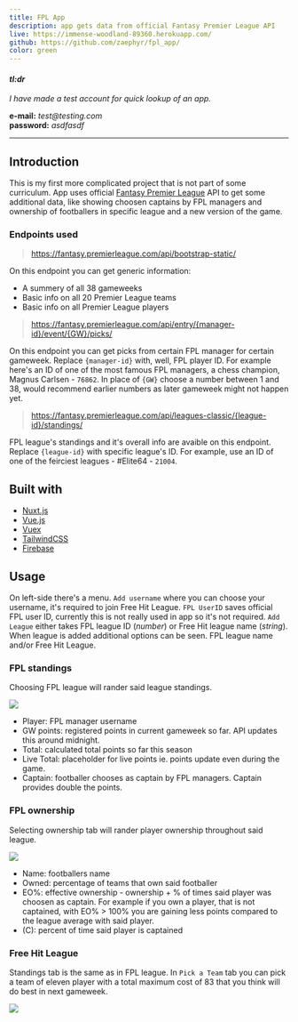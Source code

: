 ```yaml
---
title: FPL App
description: app gets data from official Fantasy Premier League API
live: https://immense-woodland-89360.herokuapp.com/
github: https://github.com/zaephyr/fpl_app/ 
color: green
---
```


<div class="bg-beige bg-opacity-40 px-10 py-1 rounded-lg text-sm mx-auto w-4/5  md:w-2/3">

#### _tl:dr_
 _I have made a test account for quick lookup of an app._
 
 **e-mail:** _test@testing.com_       
 **password:** _asdfasdf_


</div>

---

## Introduction
This is my first more complicated project that is not part of some curriculum. App uses official [Fantasy Premier League](https://fantasy.premierleague.com/) API to get some additional data, like showing choosen captains by FPL managers and ownership of footballers in specific league and a new version of the game.

### Endpoints used

> https://fantasy.premierleague.com/api/bootstrap-static/

On this endpoint you can get generic information:

* A summery of all 38 gameweeks
* Basic info on all 20 Premier League teams
* Basic info on all Premier League players


> https://fantasy.premierleague.com/api/entry/{manager-id}/event/{GW}/picks/

On this endpoint you can get picks from certain FPL manager for certain gameweek. Replace `{manager-id}` with, well, FPL player ID. For example here's an ID of one of the most famous FPL managers, a chess champion, Magnus Carlsen - `76862`. In place of `{GW}` choose a number between 1 and 38, would recommend earlier numbers as later gameweek might not happen yet.


> https://fantasy.premierleague.com/api/leagues-classic/{league-id}/standings/

FPL league's standings and it's overall info are avaible on this endpoint. Replace `{league-id}` with specific league's ID. For example, use an ID of one of the feirciest leagues - #Elite64 - `21004`.

## Built with
* [Nuxt.js](https://nuxtjs.org/)
* [Vue.js](https://vuejs.org/)
* [Vuex](https://vuex.vuejs.org/)
* [TailwindCSS](https://tailwindcss.com/)
* [Firebase](https://firebase.google.com/)

## Usage

On left-side there's a menu. `Add username` where you can choose your username, it's required to join Free Hit League.
`FPL UserID` saves official FPL user ID, currently this is not really used in app so it's not required. `Add League` either takes FPL league ID (_number_) or Free Hit league name (_string_). When league is added additional options can be seen. FPL league name and/or Free Hit League.


### FPL standings
Choosing FPL league will rander said league standings.

<img src="https://res.cloudinary.com/dxeymvpta/image/upload/c_scale,w_500/v1609679938/portfolio/fpl_standings_xtsqwb.png">

* Player: FPL manager username
* GW points: registered points in current gameweek so far. API updates this around midnight.
* Total: calculated total points so far this season
* Live Total: placeholder for live points ie. points update even during the game.
* Captain: footballer chooses as captain by FPL managers. Captain provides double the points.

### FPL ownership
Selecting ownership tab will rander player ownership throughout said league.

<img src="https://res.cloudinary.com/dxeymvpta/image/upload/c_scale,w_500/v1609679937/portfolio/fpl_ownership_sepneq.png">

* Name: footballers name
* Owned: percentage of teams that own said footballer
* EO%: effective ownership - ownership + % of times said player was choosen as captain. For example if you own a player, that is not captained, with EO% > 100% you are gaining less points compared to the league average with said player.
* (C): percent of time said player is captained

### Free Hit League
Standings tab is the same as in FPL league. In `Pick a Team` tab you can pick a team of eleven player with a total maximum cost of 83 that you think will do best in next gameweek.

<img src="https://res.cloudinary.com/dxeymvpta/image/upload/c_scale,w_500/v1609679942/portfolio/pick-a-team_ol49ii.gif">



